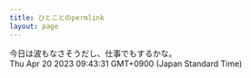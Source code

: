 ```yaml
---
title: ひとことのpermlink
layout: page
---
```

<div class="box" dt="1681951411909">
  今日は波もなさそうだし、仕事でもするかな。
  <div class="content is-small">Thu Apr 20 2023 09:43:31 GMT+0900 (Japan Standard Time)</div>
</div>